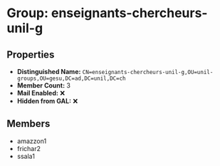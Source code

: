 # Group: enseignants-chercheurs-unil-g

## Properties

- **Distinguished Name:** `CN=enseignants-chercheurs-unil-g,OU=unil-groups,OU=gesu,DC=ad,DC=unil,DC=ch`
- **Member Count:** 3
- **Mail Enabled:** ❌
- **Hidden from GAL:** ❌

## Members

- amazzon1
- frichar2
- ssala1
